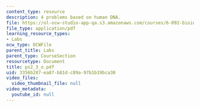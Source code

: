 ```yaml
---
content_type: resource
description: 4 problems based on human DNA.
file: https://ol-ocw-studio-app-qa.s3.amazonaws.com/courses/6-092-bioinformatics-and-proteomics-january-iap-2005/3356b287ea87b81dc89a97b1b19bca30_ps2_3_o.pdf
file_type: application/pdf
learning_resource_types:
- Labs
ocw_type: OCWFile
parent_title: Labs
parent_type: CourseSection
resourcetype: Document
title: ps2_3_o.pdf
uid: 3356b287-ea87-b81d-c89a-97b1b19bca30
video_files:
  video_thumbnail_file: null
video_metadata:
  youtube_id: null
---
```

